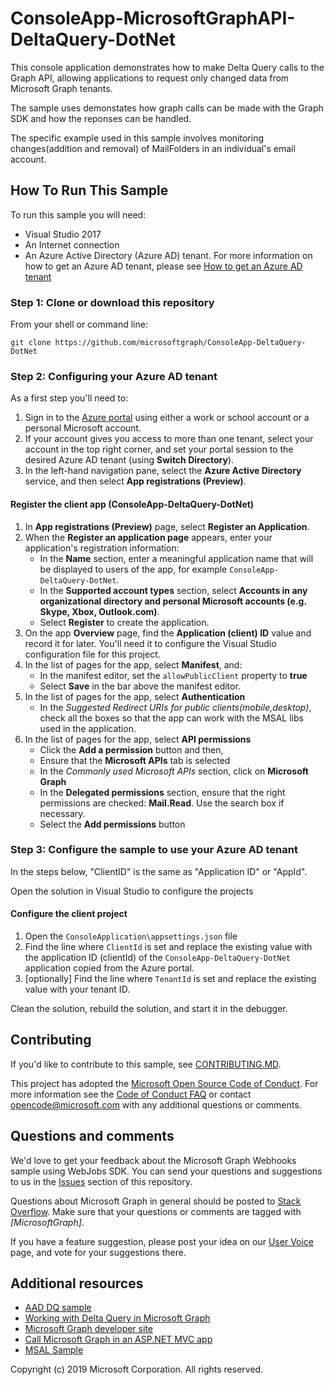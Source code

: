 # ConsoleApp-MicrosoftGraphAPI-DeltaQuery-DotNet

This console application demonstrates how to make Delta Query calls to the Graph API, allowing applications to request only changed data from Microsoft Graph tenants.

The sample uses demonstates how graph calls can be made with the Graph SDK and how the reponses can be handled.

The specific example used in this sample involves monitoring changes(addition and removal) of MailFolders in an individual's email account.

## How To Run This Sample

To run this sample you will need:
- Visual Studio 2017
- An Internet connection
- An Azure Active Directory (Azure AD) tenant. For more information on how to get an Azure AD tenant, please see [How to get an Azure AD tenant](https://azure.microsoft.com/en-us/documentation/articles/active-directory-howto-tenant/) 

### Step 1:  Clone or download this repository

From your shell or command line:

`git clone https://github.com/microsoftgraph/ConsoleApp-DeltaQuery-DotNet`

### Step 2:  Configuring your Azure AD tenant

As a first step you'll need to:

1. Sign in to the [Azure portal](https://portal.azure.com) using either a work or school account or a personal Microsoft account.
1. If your account gives you access to more than one tenant, select your account in the top right corner, and set your portal session to the desired Azure AD tenant
   (using **Switch Directory**).
1. In the left-hand navigation pane, select the **Azure Active Directory** service, and then select **App registrations (Preview)**.

#### Register the client app (ConsoleApp-DeltaQuery-DotNet)

1. In **App registrations (Preview)** page, select **Register an Application**.
1. When the **Register an application page** appears, enter your application's registration information:
   - In the **Name** section, enter a meaningful application name that will be displayed to users of the app, for example `ConsoleApp-DeltaQuery-DotNet`.
   - In the **Supported account types** section, select **Accounts in any organizational directory and personal Microsoft accounts (e.g. Skype, Xbox, Outlook.com)**.
   - Select **Register** to create the application.
1. On the app **Overview** page, find the **Application (client) ID** value and record it for later. You'll need it to configure the Visual Studio configuration file for this project.
1. In the list of pages for the app, select **Manifest**, and:
   - In the manifest editor, set the ``allowPublicClient`` property to **true**
   - Select **Save** in the bar above the manifest editor.
1. In the list of pages for the app, select **Authentication**
   - In the *Suggested Redirect URIs for public clients(mobile,desktop)*, check all the boxes so that the app can work with the MSAL libs used in the application.
1. In the list of pages for the app, select **API permissions**
   - Click the **Add a permission** button and then,
   - Ensure that the **Microsoft APIs** tab is selected
   - In the *Commonly used Microsoft APIs* section, click on **Microsoft Graph**
   - In the **Delegated permissions** section, ensure that the right permissions are checked: **Mail.Read**. Use the search box if necessary.
   - Select the **Add permissions** button

### Step 3:  Configure the sample to use your Azure AD tenant

In the steps below, "ClientID" is the same as "Application ID" or "AppId".

Open the solution in Visual Studio to configure the projects

#### Configure the client project

1. Open the `ConsoleApplication\appsettings.json` file
1. Find the line where `ClientId` is set and replace the existing value with the application ID (clientId) of the `ConsoleApp-DeltaQuery-DotNet` application copied from the Azure portal.
1. [optionally] Find the line where `TenantId` is set and replace the existing value with your tenant ID.

Clean the solution, rebuild the solution, and start it in the debugger.

## Contributing

If you'd like to contribute to this sample, see [CONTRIBUTING.MD](/CONTRIBUTING.md).

This project has adopted the [Microsoft Open Source Code of Conduct](https://opensource.microsoft.com/codeofconduct/). For more information see the [Code of Conduct FAQ](https://opensource.microsoft.com/codeofconduct/faq/) or contact [opencode@microsoft.com](mailto:opencode@microsoft.com) with any additional questions or comments.

## Questions and comments

We'd love to get your feedback about the Microsoft Graph Webhooks sample using WebJobs SDK. You can send your questions and suggestions to us in the [Issues](https://github.com/microsoftgraph/ConsoleApp-DeltaQuery-DotNet/issues) section of this repository.

Questions about Microsoft Graph in general should be posted to [Stack Overflow](https://stackoverflow.com/questions/tagged/MicrosoftGraph). Make sure that your questions or comments are tagged with *[MicrosoftGraph]*.

If you have a feature suggestion, please post your idea on our [User Voice](https://officespdev.uservoice.com/) page, and vote for your suggestions there.

## Additional resources

- [AAD DQ sample](https://github.com/Azure-Samples/active-directory-dotnet-graphapi-diffquery)
- [Working with Delta Query in Microsoft Graph](https://developer.microsoft.com/en-us/graph/docs/concepts/delta_query_overview)
- [Microsoft Graph developer site](https://developer.microsoft.com/en-us/graph/)
- [Call Microsoft Graph in an ASP.NET MVC app](https://developer.microsoft.com/en-us/graph/docs/platform/aspnetmvc)
- [MSAL Sample](https://github.com/AzureAD/microsoft-authentication-library-for-dotnet)

Copyright (c) 2019 Microsoft Corporation. All rights reserved.